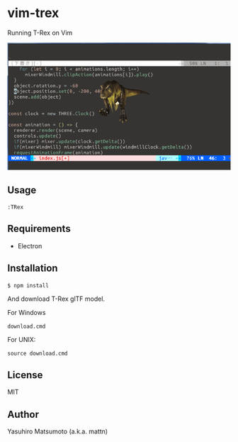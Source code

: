 # vim-trex

Running T-Rex on Vim

![TREx](https://raw.githubusercontent.com/mattn/vim-trex/master/screenshot.gif)

## Usage

```
:TRex
```

## Requirements

* Electron

## Installation

```
$ npm install
```

And download T-Rex glTF model.

For Windows
```
download.cmd
```

For UNIX:
```
source download.cmd
```


## License

MIT

## Author

Yasuhiro Matsumoto (a.k.a. mattn)
